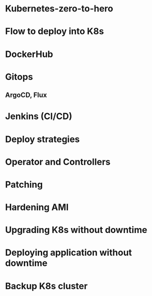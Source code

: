 # Kubernetes-zero-to-hero

# Flow to deploy into K8s

# DockerHub

# Gitops

## ArgoCD, Flux

# Jenkins (CI/CD)

# Deploy strategies 

# Operator and Controllers 


# Patching 

# Hardening AMI

# Upgrading K8s without downtime 

# Deploying application without downtime 

# Backup K8s cluster 
